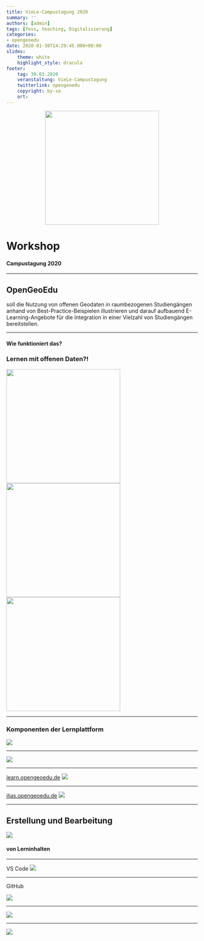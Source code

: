 ```yaml
---
title: VieLe-Campustagung 2020
summary: ''
authors: [admin]
tags: [foss, teaching, Digitalisierung]
categories:
- opengeoedu
date: 2020-01-30T14:29:45.000+00:00
slides:
    theme: white
    highlight_style: dracula
footer:
    tag: 30.03.2020
    veranstaltung: VieLe-Campustagung
    twitterlink: opengeoedu
    copyright: by-sa
    ort: 
---
```

<style>
  .object-fit {
    width: 300px;
    height: 300px;
    margin: 0em auto;
  }

  .object-fit img {
    object-fit: cover;
    width: 100%;
    height: 100%;
  }

</style>

<div class="object-fit">
  <img src="/uploads/LOGO_open_geo_edu_RGB.png" style="background:none; border:none; box-shadow:none;">
</div>

# Workshop

#### Campustagung 2020

***

## OpenGeoEdu

soll die Nutzung von <span class="fragment highlight-blue">offenen Geodaten in raumbezogenen Studiengängen</span> anhand
von Best-Practice-Beispielen illustrieren und darauf aufbauend <span
  class="fragment highlight-blue">E-Learning-Angebote</span> für die <span class="fragment highlight-blue">Integration
  in einer Vielzahl von Studiengängen</span> bereitstellen.

***

#### Wie funktioniert das?

### Lernen mit offenen Daten?!

<section>
  <img class="fragment" height="300" src="lupe.png" style="background:none; border:none; box-shadow:none;">
  <img class="fragment" height="300" src="workit.gif" style="background:none; border:none; box-shadow:none;">
  <img class="fragment" height="300" src="test.png" style="background:none; border:none; box-shadow:none;">
</section>

***

### Komponenten der Lernplattform

![](komponenten.png)

***

![](offeneLernplattform.png)

***

[learn.opengeoedu.de](https://learn.opengeoedu.de)
![](learn-start.png)

***

[ilias.opengeoedu.de](https://ilias.opengeoedu.de)
![](ilias-start.png)

***

## Erstellung und Bearbeitung

![](https://media.giphy.com/media/p3K9tRGVitrDQHlPkG/giphy.gif)

#### von Lerninhalten


***

VS Code
![](md_edit_in_VSCode.png)

***

GitHub

![](oge-github.png)

***

![](oge-forks.png)

***

![](oge-review-pr.png)
